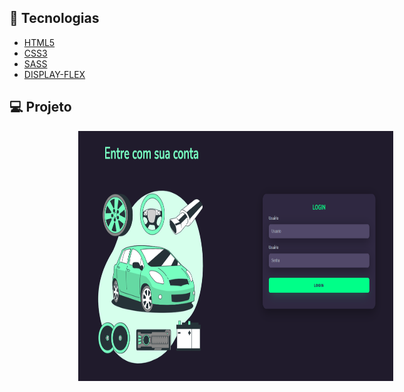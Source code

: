 ## 🎯 Tecnologias

- [HTML5](https://developer.mozilla.org/pt-BR/docs/Web/HTML)
- [CSS3](https://developer.mozilla.org/en-US/docs/Web/CSS)
- [SASS](https://sass-lang.com/)
- [DISPLAY-FLEX](https://developer.mozilla.org/pt-BR/docs/Web/CSS/flex)

## 💻  Projeto

<img src="./projeto.png" width="600px" height="400" style="margin: 0 110px"> 